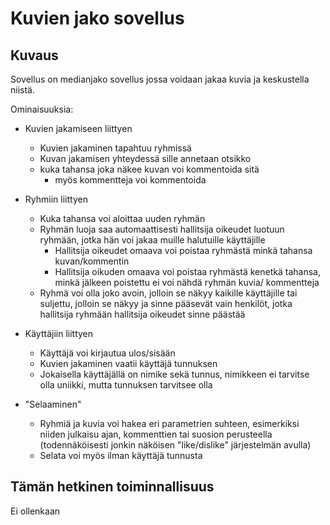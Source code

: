 # Kuvien jako sovellus

## Kuvaus

Sovellus on medianjako sovellus jossa voidaan jakaa kuvia ja keskustella niistä.

Ominaisuuksia:

 - Kuvien jakamiseen liittyen
    - Kuvien jakaminen tapahtuu ryhmissä
    - Kuvan jakamisen yhteydessä sille annetaan otsikko
    - kuka tahansa joka näkee kuvan voi kommentoida sitä
        - myös kommentteja voi kommentoida

 - Ryhmiin liittyen
    - Kuka tahansa voi aloittaa uuden ryhmän
    - Ryhmän luoja saa automaattisesti hallitsija oikeudet luotuun ryhmään, jotka hän voi jakaa muille halutuille käyttäjille
        - Hallitsija oikeudet omaava voi poistaa ryhmästä minkä tahansa kuvan/kommentin
        - Hallitsija oikuden omaava voi poistaa ryhmästä kenetkä tahansa, minkä jälkeen poistettu ei voi nähdä ryhmän kuvia/ kommentteja
    - Ryhmä voi olla joko avoin, jolloin se näkyy kaikille käyttäjille tai suljettu, jolloin se näkyy ja sinne pääsevät vain henkilöt, jotka hallitsija ryhmään hallitsija oikeudet sinne päästää

 - Käyttäjiin liittyen
    - Käyttäjä voi kirjautua ulos/sisään 
    - Kuvien jakaminen vaatii käyttäjä tunnuksen
    - Jokaisella käyttäjällä on nimike sekä tunnus, nimikkeen ei tarvitse olla uniikki, mutta tunnuksen tarvitsee olla
 
 - "Selaaminen"
    - Ryhmiä ja kuvia voi hakea eri parametrien suhteen, esimerkiksi niiden julkaisu ajan, kommenttien tai suosion perusteella (todennäköisesti jonkin näköisen "like/dislike" järjestelmän avulla)
    - Selata voi myös ilman käyttäjä tunnusta 

## Tämän hetkinen toiminnallisuus

Ei ollenkaan
